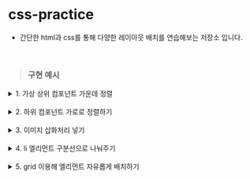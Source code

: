 # css-practice

- 간단한 html과 css를 통해 다양한 레이아웃 배치를 연습해보는 저장소 입니다.

<br />

> ### 구현 예시

<details>
<summary>1. 가상 상위 컴포넌트 가운데 정렬</summary>
<div markdown="1">
<img width="300" alt="스크린샷 2022-03-29 오전 10 01 19" src="https://user-images.githubusercontent.com/79782594/160424120-f6bb3bef-d18b-4ca6-9491-79c02381f572.png"> <br />
- 가장 상위 컴포넌트이므로 position: absolute로 가운데 정렬 시켜줘도 무방.  <br />
- 어차피 하위 컴포넌트들은 이 컴포넌트에 맞춰 따라옴.  <br />
- position:absolute를 지정한 뒤, 정중앙에서 엘리먼트가 시작 되게끔 함.(top: 50%, left:50%) <br />
- 생성된 엘리먼트를 50% 씩 위, 옆으로 다시 이동시킴(transform: translate(-50%, -50%)
  
</div>
</details>

<br />

<details>
<summary>2. 하위 컴포넌트 가로로 정렬하기</summary>
<div markdown="1">
<img width="500" alt="스크린샷 2022-03-29 오전 10 01 19" src="https://user-images.githubusercontent.com/79782594/160517073-413cc2e3-2428-4b1b-8f26-59e14acfd458.png"> <br />
- 상위 컴포넌트에 display:flex를 적용시킨 후, justify-content 속성을 활용.

</div>
</details>

<br />

<details>
<summary>3. 이미지 삽화처리 넣기</summary>
<div markdown="1">
<img width="200" alt="스크린샷 2022-03-29 오전 10 53 29" src="https://user-images.githubusercontent.com/79782594/160517569-e2729974-1085-42b7-bbfe-057fab451efa.png"> <br />
- 해당 이미지 태그에 float 속성을 부여함.  <br />
- margin 값을 넣으면 엘리먼트 간의 간격을 조정할 수 있음.

</div>
</details>

<br />

<details>
<summary>4. li 엘리먼트 구분선으로 나눠주기</summary>
<div markdown="1">
<img width="400" alt="스크린샷 2022-03-29 오전 10 53 29" src="https://user-images.githubusercontent.com/79782594/160532783-1a8d5ba0-e332-4942-9ff6-abe4e3df3ce8.png"> <br />
- ul 엘리먼트에서 list-style:none으로 리스트에 생기는 점 제거.  <br />
- align-items 이용해서 수직 가운데 정렬 (단, 엘리먼트의 height 값을 명시해야 함.  <br />
- before 가상 선택자 이용해서 구분선 만들기.
  
</div>
</details>

<br />

<details>
<summary>5. grid 이용해 엘리먼트 자유롭게 배치하기</summary>
<div markdown="1">
<img width="400" alt="스크린샷 2022-03-29 오전 10 53 29" src="https://user-images.githubusercontent.com/79782594/160539216-9c8e64c3-3b36-4a0c-aabd-a98f09b6fe75.png"> <br />
- display: grid 사용.  <br />
- grid의 시작 여백은 padding 이용하기  <br />
- grid에 들어가는 div 엘리먼트의 수를 알 수 있고, 변하지 않는다면 grid-template 사용.  <br />
- div 엘리먼트의 수를 알 수 없거나, 계속 변화한다면 grid-auto를 사용. <br />
- fr은 주어진 길이를 비율로 나눈 값.
- grid 속성을 사용할 때는 호환성에 주의해야 함.
  
</div>
</details>
